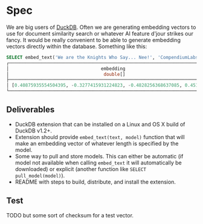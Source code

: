 # Spec

We are big users of [DuckDB](https://duckdb.org/). Often we are generating embedding vectors to use for document similarity search or whatever AI feature d'jour strikes our fancy. It would be really convenient to be able to generate embedding vectors directly within the database. Something like this:

```sql
SELECT embed_text('We are the Knights Who Say... Nee!', 'CompendiumLabs/bge-large-en-v1.5-gguf');
┌──────────────────────────────────────────────────────────────────────────────┐
│                                  embedding                                   │
│                                   double[]                                   │
├──────────────────────────────────────────────────────────────────────────────┤
│ [0.40875935554504395, -0.3277415931224823, -0.4828256368637085, 0.45170360…  │
└──────────────────────────────────────────────────────────────────────────────┘
```

## Deliverables
- DuckDB extension that can be installed on a Linux and OS X build of DuckDB v1.2+.
- Extension should provide `embed_text(text, model)` function that will make an embedding vector of whatever length is specified by the model.
- Some way to pull and store models. This can either be automatic (if model not available when calling `embed_text` it will automatically be downloaded) or explicit (another function like `SELECT pull_model(model)`).
- README with steps to build, distribute, and install the extension.

## Test
TODO but some sort of checksum for a test vector.
